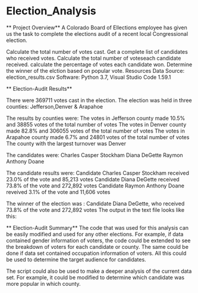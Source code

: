 # Election_Analysis
**
Project Overview**
A Colorado Board of Ellections employee has given us the task to complete the elections audit of a recent local Congressional election.

Calculate the total number of votes cast.
Get a complete list of candidates who received votes.
Calculate the total number of voteseach candidate received.
calculate the percentage of votes each candidate won.
Determine the winner of the elction based on popular vote.
Resources
Data Source: election_results.csv
Software: Python 3.7, Visual Studio Code 1.59.1


**
Election-Audit Results**

There were 369711 votes cast in the election.
The election was held in three counties:
Jefferson,Denver & Arapahoe

The results by counties were:
The votes in Jefferson county made 10.5% and 38855 votes of the total number of votes
The votes in Denver county made 82.8% and 306055 votes of the total number of votes
The votes in Arapahoe county made 6.7% and 24801 votes of the total number of votes
The county with the largest turnover was Denver

The candidates were:
Charles Casper Stockham
Diana DeGette
Raymon Anthony Doane

The candidate results were:
Candidate Charles Casper Stockham received 23.0% of the vote and 85,213 votes
Candidate Diana DeGette received 73.8% of the vote and 272,892 votes
Candidate Raymon Anthony Doane reveived 3.1% of the vote and 11,606 votes

The winner of the election was :
Candidate Diana DeGette, who received 73.8% of the vote and 272,892 votes
The output in the text file looks like this:


**
Election-Audit Summary**
The code that was used for this analysis can be easily modified and used for any other elections. For example, if data contained gender information of voters, the code could be extended to see the breakdown of voters for each candidate or county. The same could be done if data set contained occupation information of voters. All this could be used to determine the target audience for candidates.

The script could also be used to make a deeper analysis of the current data set. For example, it could be modified to determine which candidate was more popular in which county.

